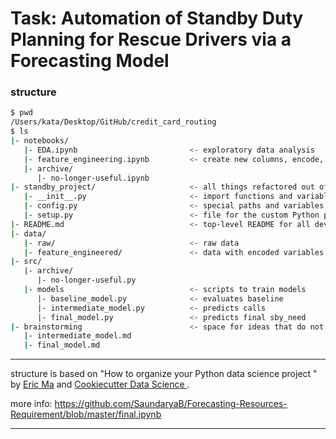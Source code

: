 
 # Task: Automation of Standby Duty Planning for Rescue Drivers via a Forecasting Model

### structure


```bash
$ pwd
/Users/kata/Desktop/GitHub/credit_card_routing
$ ls
|- notebooks/
   |- EDA.ipynb                         <- exploratory data analysis
   |- feature_engineering.ipynb         <- create new columns, encode, etc.
   |- archive/  
      |- no-longer-useful.ipynb
|- standby_project/                     <- all things refactored out of notebooks
   |- __init__.py                       <- import functions and variables 
   |- config.py                         <- special paths and variables used across the project
   |- setup.py                          <- file for the custom Python package
|- README.md                            <- top-level README for all developers
|- data/
   |- raw/                              <- raw data
   |- feature_engineered/               <- data with encoded variables, new columns, etc.
|- src/ 
   |- archive/
      |- no-longer-useful.py   
   |- models                            <- scripts to train models
      |- baseline_model.py              <- evaluates baseline
      |- intermediate_model.py          <- predicts calls
      |- final_model.py                 <- predicts final sby_need
|- brainstorming                        <- space for ideas that do not fit anywhere else
   |- intermediate_model.md 
   |- final_model.md

```

- - -
structure is based on "How to organize your Python data science project
" by [Eric Ma](https://gist.github.com/ericmjl/27e50331f24db3e8f957d1fe7bbbe510#file-ds-project-organization-md) and [Cookiecutter Data Science
](http://drivendata.github.io/cookiecutter-data-science/).

more info: https://github.com/SaundaryaB/Forecasting-Resources-Requirement/blob/master/final.ipynb
- - -
